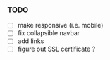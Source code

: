 ### TODO
- [ ] make responsive (i.e. mobile)
- [ ] fix collapsible navbar
- [ ] add links
- [ ] figure out SSL certificate ?
